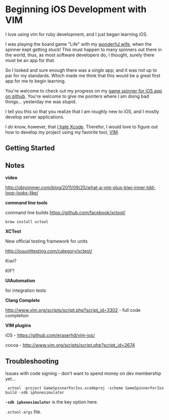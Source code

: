 # Beginning iOS Development with VIM

I love using vim for ruby development, and I just began learning iOS.

I was playing the board game "Life" with my [wonderful wife](http://bettyelainephotography.com), when the spinner kept getting stuck!  This must happen to many spinners out there in the world, thus, as most software developers do, I thought, surely there must be an app for that.

So I looked and sure enough there was a *single* app; and it was not up to par for my standards.  Which made me think that this would be a great first app for me to begin learning.

You're welcome to check out my progress on my [game spinner for iOS app on github](https://github.com/coffeencoke/game_spinner_for_ios).  You're welcome to give me pointers where I am doing bad things… yesterday me was stupid.

I tell you this so that you realize that I am roughly new to iOS, and I mostly develop server applications. 

I *do* know, however, that [I hate Xcode](http://damnyouxcode.tumblr.com/).  Therefor, I would love to figure out how to develop my project using my favorite tool, [VIM](http://www.vim.org/).

## Getting Started

## Notes

**video**

<http://objvimmer.com/blog/2011/09/25/what-a-vim-plus-kiwi-inner-tdd-loop-looks-like/>

**command line tools**

command line builds <https://github.com/facebook/xctool/>

```
brew install xctool
```

**XCTest**

New official testing framework for units

<http://iosunittesting.com/category/xctest/>

Kiwi?

KIF?

**UIAutomation**

for integration tests

**Clang Complete**

<http://www.vim.org/scripts/script.php?script_id=3302> - full code completion

**VIM plugins**

iOS - <https://github.com/eraserhd/vim-ios/>

cocoa - <http://www.vim.org/scripts/script.php?script_id=2674>

## Troubleshooting

Issues with code signing - don't want to spend money on dev membership yet…

```
 xctool -project GameSpinnerForIos.xcodeproj -scheme GameSpinnerForIos build -sdk iphonesimulator
```

**`-sdk iphonesimulator`** is the key option here.

`.xctool-args` file.
